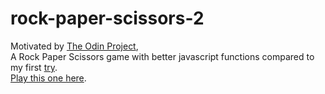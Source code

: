 # rock-paper-scissors-2  

Motivated by [The Odin Project](https://www.theodinproject.com),  
A Rock Paper Scissors game with better javascript functions compared to my first [try](https://baselinealpha.github.io/rock-paper-scissors).  
[Play this one here](https://baselinealpha.github.io/rock-paper-scissors-2).  
